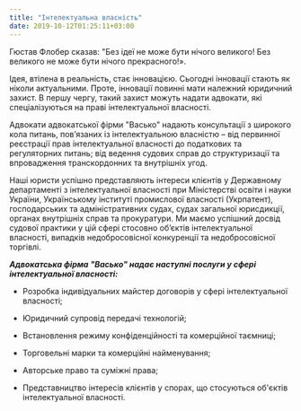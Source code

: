 ```yaml
---
title: "Інтелектуальна власність"
date: 2019-10-12T01:25:11+03:00
---
```


Гюстав Флобер сказав: "Без ідеї не може бути нічого великого! Без великого не може бути нічого прекрасного!».

Ідея, втілена в реальність, стає інновацією. Сьогодні інновації стають як ніколи актуальними. Проте, інновації повинні мати належний юридичний захист. В першу чергу, такий захист можуть надати адвокати, які спеціалізуються на праві інтелектуальної власності.

Адвокати адвокатської фірми "Васько" надають консультації з широкого кола питань, пов’язаних із інтелектуальною власністю – від первинної реєстрації прав інтелектуальної власності до податкових та регуляторних питань; від ведення судових справ до структуризації та впровадження транскордонних та внутрішніх угод.

Наші юристи успішно представляють інтереси клієнтів у Державному департаменті з інтелектуальної власності при Міністерстві освіти і науки України, Українському інституті промислової власності (Укрпатент), господарських та адміністративних судах, судах загальної юрисдикції, органах внутрішніх справ та прокуратури. Ми маємо успішний досвід судової практики у цій сфері стосовно об’єктів інтелектуальної власності, випадків недобросовісної конкуренції та недобросовісної торгівлі.

***Адвокатська фірма "Васько" надає наступні послуги у сфері інтелектуальної власності:***

- Розробка індивідуальних майстер договорів у сфері інтелектуальної власності;

- Юридичний супровід передачі технологій;

- Встановлення режиму конфіденційності та комерційної таємниці;

- Торговельні марки та комерційні найменування;

- Авторське право та суміжні права;

- Представництво інтересів клієнтів у спорах, що стосуються об'єктів інтелектуальної власності.

